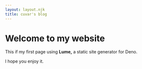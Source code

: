 ```yaml
---
layout: layout.njk
title: cuvar's blog
---
```

# Welcome to my website

This if my first page using **Lume,**
a static site generator for Deno.

I hope you enjoy it.